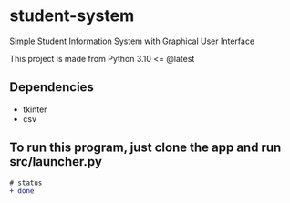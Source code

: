 # student-system
Simple Student Information System with Graphical User Interface

This project is made from Python 3.10 <= @latest

## Dependencies
<ul>
	<li>tkinter</li>
	<li>csv</li>
</ul>


## To run this program, just clone the app and run src/launcher.py

```diff
# status 
+ done
```